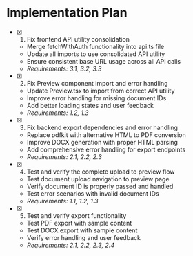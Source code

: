 # Implementation Plan

- [x] 1. Fix frontend API utility consolidation
  - Merge fetchWithAuth functionality into api.ts file
  - Update all imports to use consolidated API utility
  - Ensure consistent base URL usage across all API calls
  - _Requirements: 3.1, 3.2, 3.3_

- [x] 2. Fix Preview component import and error handling
  - Update Preview.tsx to import from correct API utility
  - Improve error handling for missing document IDs
  - Add better loading states and user feedback
  - _Requirements: 1.2, 1.3_

- [x] 3. Fix backend export dependencies and error handling
  - Replace pdfkit with alternative HTML to PDF conversion
  - Improve DOCX generation with proper HTML parsing
  - Add comprehensive error handling for export endpoints
  - _Requirements: 2.1, 2.2, 2.3_

- [x] 4. Test and verify the complete upload to preview flow
  - Test document upload navigation to preview page
  - Verify document ID is properly passed and handled
  - Test error scenarios with invalid document IDs
  - _Requirements: 1.1, 1.2, 1.3_

- [x] 5. Test and verify export functionality
  - Test PDF export with sample content
  - Test DOCX export with sample content
  - Verify error handling and user feedback
  - _Requirements: 2.1, 2.2, 2.3, 2.4_
